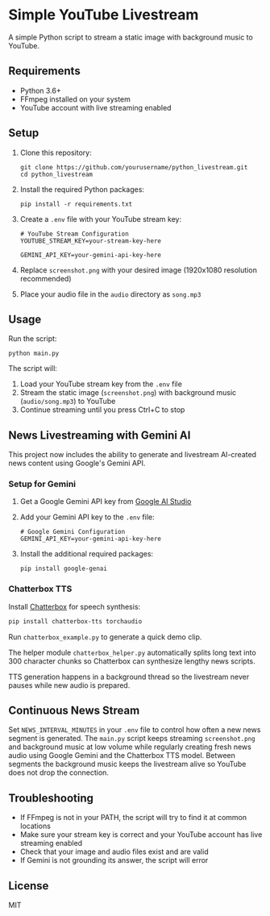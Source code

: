 # Simple YouTube Livestream

A simple Python script to stream a static image with background music to YouTube.

## Requirements

- Python 3.6+
- FFmpeg installed on your system
- YouTube account with live streaming enabled

## Setup

1. Clone this repository:
   ```
   git clone https://github.com/yourusername/python_livestream.git
   cd python_livestream
   ```

2. Install the required Python packages:
   ```
   pip install -r requirements.txt
   ```

3. Create a `.env` file with your YouTube stream key:
   ```
   # YouTube Stream Configuration
   YOUTUBE_STREAM_KEY=your-stream-key-here

   GEMINI_API_KEY=your-gemini-api-key-here
   ```

4. Replace `screenshot.png` with your desired image (1920x1080 resolution recommended)

5. Place your audio file in the `audio` directory as `song.mp3`

## Usage

Run the script:
```
python main.py
```

The script will:
1. Load your YouTube stream key from the `.env` file
2. Stream the static image (`screenshot.png`) with background music (`audio/song.mp3`) to YouTube
3. Continue streaming until you press Ctrl+C to stop

## News Livestreaming with Gemini AI

This project now includes the ability to generate and livestream AI-created news content using Google's Gemini API.

### Setup for Gemini

1. Get a Google Gemini API key from [Google AI Studio](https://ai.google.dev/)

2. Add your Gemini API key to the `.env` file:
   ```
   # Google Gemini Configuration
   GEMINI_API_KEY=your-gemini-api-key-here
   ```

3. Install the additional required packages:
   ```
   pip install google-genai
   ```

### Chatterbox TTS

Install [Chatterbox](https://github.com/resemble-ai/chatterbox) for speech synthesis:

```bash
pip install chatterbox-tts torchaudio
```

Run `chatterbox_example.py` to generate a quick demo clip.

The helper module `chatterbox_helper.py` automatically splits long text into
300 character chunks so Chatterbox can synthesize lengthy news scripts.

TTS generation happens in a background thread so the livestream never pauses
while new audio is prepared.

## Continuous News Stream

Set `NEWS_INTERVAL_MINUTES` in your `.env` file to control how often a new news
segment is generated. The `main.py` script keeps streaming `screenshot.png` and
background music at low volume while regularly creating fresh news audio using
Google Gemini and the Chatterbox TTS model. Between segments the background
music keeps the livestream alive so YouTube does not drop the connection.

## Troubleshooting

- If FFmpeg is not in your PATH, the script will try to find it at common locations
- Make sure your stream key is correct and your YouTube account has live streaming enabled
- Check that your image and audio files exist and are valid
- If Gemini is not grounding its answer, the script will error

## License

MIT
